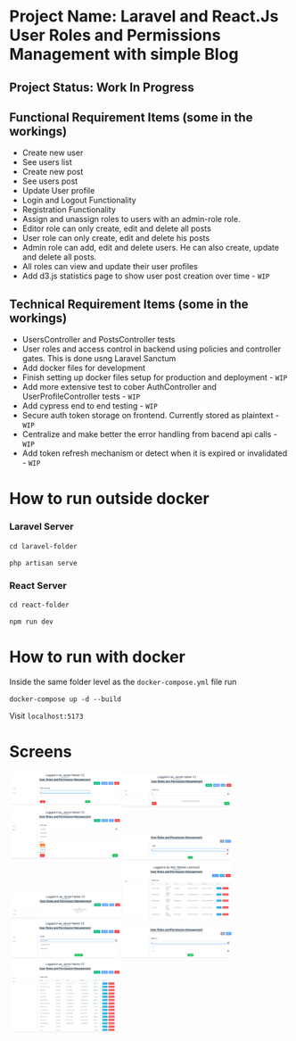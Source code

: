 # Project Name: Laravel and React.Js User Roles and Permissions Management with simple Blog

## Project Status: Work In Progress

## Functional Requirement Items (some in the workings)
- Create new user
- See users list
- Create new post
- See users post
- Update User profile
- Login and Logout Functionality
- Registration Functionality
- Assign and unassign roles to users with an admin-role role.
- Editor role can only create, edit and delete all posts
- User role can only create, edit and delete his posts
- Admin role can add, edit and delete users. He can also create, update and delete all posts.
- All roles can view and update their user profiles
- Add d3.js statistics page to show user post creation over time - `WIP`

## Technical Requirement Items (some in the workings)
- UsersController and PostsController tests
- User roles and access control in backend using policies and controller gates. This is done usng Laravel Sanctum
- Add docker files for development
- Finish setting up docker files setup for production and deployment - `WIP`
- Add more extensive test to cober AuthController and UserProfileController tests - `WIP`
- Add cypress end to end testing - `WIP`
- Secure auth token storage on frontend. Currently stored as plaintext - `WIP`
- Centralize and make better the error handling from bacend api calls - `WIP`
- Add token refresh mechanism or detect when it is expired or invalidated - `WIP`

# How to run outside docker
### Laravel Server
```
cd laravel-folder
```
```
php artisan serve
```

### React Server
```
cd react-folder
```
```
npm run dev
```

# How to run with docker
Inside the same folder level as the `docker-compose.yml` file
run
```
docker-compose up -d --build
```

Visit `localhost:5173`

# Screens
<img src="readme-images/add-post-page.png" alt="add-post-page.png" width="200" /><img src="readme-images/add-user-page.png" alt="add-user-page" width="200" /><img src="readme-images/edit-user.png" alt="edit-user.pngn-2" width="200" /><img src="readme-images/login-page.png" alt="login-page.png" width="200" /><img src="readme-images/logout-page.png" alt="logout-page" width="200" /><img src="readme-images/posts-page-1.png" alt="posts-page-1" width="200" /><img src="readme-images/profile-page.png" alt="profile-page" width="200" /><img src="readme-images/register-page.png" alt="register-page" width="200" /><img src="readme-images/users-page-1.png" alt="users-page-1" width="200" />
